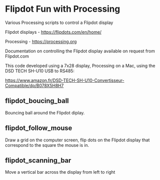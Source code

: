 # Flipdot Fun with Processing

Various Processing scripts to control a Flipdot display

Flipdot displays - https://flipdots.com/en/home/

Processing - https://processing.org

Documentation on controlling the Flipdot display available on request from Flipdot.com

This code developed using a 7x28 display, Processing on a Mac, using the DSD TECH SH-U10 USB to RS485:

https://www.amazon.fr/DSD-TECH-SH-U10-Convertisseur-Compatible/dp/B078X5H8H7

## flipdot_boucing_ball
Bouncing ball around the Flipdot diplay.

## flipdot_follow_mouse
Draw a grid on the computer screen, flip dots on the Flipdot display that correspond to the square the mouse is in.

## flipdot_scanning_bar
Move a vertical bar across the display from left to right

